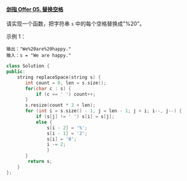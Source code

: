 #### [剑指 Offer 05. 替换空格](https://leetcode-cn.com/problems/ti-huan-kong-ge-lcof/)

请实现一个函数，把字符串 `s` 中的每个空格替换成"%20"。

 

示例 1：

```
输出："We%20are%20happy."
输入：s = "We are happy."
```



```c++
class Solution {
public:
    string replaceSpace(string s) {
       int count = 0, len = s.size();
       for(char c : s) {
           if (c == ' ') count++;
       } 
       s.resize(count * 2 + len); 
       for (int i = s.size() - 1, j = len - 1; j < i; i--, j--) {
           if (s[j] != ' ') s[i] = s[j];
           else {
               s[i - 2] = '%';
               s[i - 1] = '2';
               s[i] = '0';
               i -= 2; 
               }
       }
        return s;
    }
};
```

